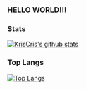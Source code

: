### HELLO WORLD!!!

### Stats
[![KrisCris's github stats](https://github-readme-stats.vercel.app/api?username=KrisCris&count_private=true&show_icons=true&theme=dracula)](https://github.com/KrisCris)

### Top Langs
[![Top Langs](https://github-readme-stats.vercel.app/api/top-langs/?username=kriscris&count_private=true&layout=compact&theme=dracula&exclude_repo=Hackintosh-Aero-15-7700HQ-GTX1060)](https://github.com/KrisCris)
